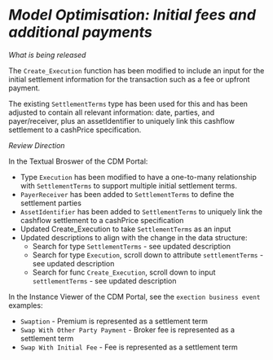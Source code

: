 # *Model Optimisation: Initial fees and additional payments*

_What is being released_

The `Create_Execution` function has been modified to include an input for the initial settlement information for the transaction such as a fee or upfront payment. 

The existing `SettlementTerms` type has been used for this and has been adjusted to contain all relevant information: date, parties, and payer/receiver, plus an assetIdentifier to uniquely link this cashflow settlement to a cashPrice specification.

_Review Direction_

In the Textual Broswer of the CDM Portal:

-  Type `Execution` has been modified to have a one-to-many relationship with `SettlementTerms` to support multiple initial settlement terms.
- `PayerReceiver` has been added to `SettlementTerms` to define the settlement parties 
- `AssetIdentifier` has been added to `SettlementTerms`  to uniquely link the cashflow settlement to a cashPrice specification
- Updated Create_Execution to take `SettlementTerms` as an input
- Updated descriptions to align with the change in the data structure:
  - Search for type `SettlementTerms` - see updated description
  - Search for type `Execution`, scroll down to attribute `settlementTerms` - see updated description
  - Search for func `Create_Execution`, scroll down to input `settlementTerms` - see updated description
 
In the Instance Viewer of the CDM Portal, see the `exection business event` examples:

- `Swaption` - Premium is represented as a settlement term
- `Swap With Other Party Payment` - Broker fee is represented as a settlement term
- `Swap With Initial Fee` - Fee is represented as a settlement term
